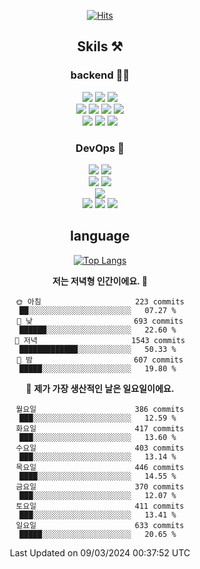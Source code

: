 <div align="center">

[![Hits](https://hits.seeyoufarm.com/api/count/incr/badge.svg?url=https%3A%2F%2Fgithub.com%2Fzxcv9203%2Fhit-counter&count_bg=%23FF7272&title_bg=%23324C2E&icon=codeigniter.svg&icon_color=%23DD5B5B&title=%EB%B0%A9%EB%AC%B8%EC%9E%90&edge_flat=false)](https://hits.seeyoufarm.com)
  
## Skils ⚒️
### backend 🧑‍💻
  
<img src="https://img.shields.io/badge/Java-FF6600?style=flat-square&logo=buymeacoffee&logoColor=white"/>
<img src="https://img.shields.io/badge/Go-0099FF?style=flat-square&logo=go&logoColor=white"/>
<img src="https://img.shields.io/badge/Kotlin-7F52FF?style=flat-square&logo=kotlin&logoColor=white"/>
  
  
<br />
  
<img src="https://img.shields.io/badge/Spring-339933?style=flat-square&logo=Spring&logoColor=white"/>
<img src="https://img.shields.io/badge/Spring Boot-339933?style=flat-square&logo=Spring Boot&logoColor=white"/>
<img src="https://img.shields.io/badge/Spring Security-339933?style=flat-square&logo=Spring Security&logoColor=white"/>
  
<img src="https://img.shields.io/badge/Spring Data JPA-339933?style=flat-square&logo=Hibernate&logoColor=white"/>

<br />
  
  <img src="https://img.shields.io/badge/mysql-0099FF?style=flat-square&logo=mysql&logoColor=white"/>
  <img src="https://img.shields.io/badge/mariadb-0099FF?style=flat-square&logo=mariadb&logoColor=white"/>
  <img src="https://img.shields.io/badge/mongoDB-47A248?style=flat-square&logo=mongodb&logoColor=white"/>
  
  
### DevOps 🚀
  
  <img src="https://img.shields.io/badge/docker-2496ED?style=flat-square&logo=docker&logoColor=white"/>
  <img src="https://img.shields.io/badge/kubernetes-326CE5?style=flat-square&logo=kubernetes&logoColor=white"/>
  
  <br />
  
  <img src="https://img.shields.io/badge/Github Actions-2088FF?style=flat-square&logo=githubactions&logoColor=white"/>
  <img src="https://img.shields.io/badge/Jenkins-D24939?style=flat-square&logo=jenkins&logoColor=white"/>
  
  
  <br />
  <img src="https://img.shields.io/badge/terraform-7B42BC?style=flat-square&logo=terraform&logoColor=white"/>
  
  <br />
  <img src="https://img.shields.io/badge/Amazon AWS-232F3E?style=flat-square&logo=Amazon AWS&logoColor=white"/>

  <img src="https://img.shields.io/badge/GCP-4285F4?style=flat-square&logo=googlecloud&logoColor=white"/>
  <img src="https://img.shields.io/badge/NCP-03C75A?style=flat-square&logo=naver&logoColor=white"/>
  
  
## language

[![Top Langs](https://github-readme-stats.vercel.app/api/top-langs/?username=zxcv9203&hide=html&exclude_repo=zxcv9203.github.io,golB&theme=grate-gatsby)](https://github.com/zxcv9203/github-readme-stats)
  
<!--START_SECTION:waka-->
**저는 저녁형 인간이에요. 🦉** 

```text
🌞 아침                     223 commits         ██░░░░░░░░░░░░░░░░░░░░░░░   07.27 % 
🌆 낮　                     693 commits         ██████░░░░░░░░░░░░░░░░░░░   22.60 % 
🌃 저녁                     1543 commits        █████████████░░░░░░░░░░░░   50.33 % 
🌙 밤　                     607 commits         █████░░░░░░░░░░░░░░░░░░░░   19.80 % 
```
📅 **제가 가장 생산적인 날은 일요일이에요.** 

```text
월요일                      386 commits         ███░░░░░░░░░░░░░░░░░░░░░░   12.59 % 
화요일                      417 commits         ███░░░░░░░░░░░░░░░░░░░░░░   13.60 % 
수요일                      403 commits         ███░░░░░░░░░░░░░░░░░░░░░░   13.14 % 
목요일                      446 commits         ████░░░░░░░░░░░░░░░░░░░░░   14.55 % 
금요일                      370 commits         ███░░░░░░░░░░░░░░░░░░░░░░   12.07 % 
토요일                      411 commits         ███░░░░░░░░░░░░░░░░░░░░░░   13.41 % 
일요일                      633 commits         █████░░░░░░░░░░░░░░░░░░░░   20.65 % 
```



 Last Updated on 09/03/2024 00:37:52 UTC
<!--END_SECTION:waka-->
  
</div>

